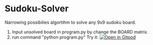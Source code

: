 # Sudoku-Solver
Narrowing possibilies algortihm to solve any 9x9 sudoku board.

1. Input unsolved board in program.py by change the BOARD matrix.
2. run command "python program.py"
Try it: [![Open in Gitpod](https://gitpod.io/button/open-in-gitpod.svg)](https://gitpod.io/#https://github.com/ihammadasghar/Sudoku-Solver)
